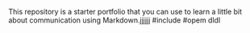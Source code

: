 This repository is a starter portfolio that you can use to learn a little bit about communication using Markdown.jjjjjj
#include #opem dldl
